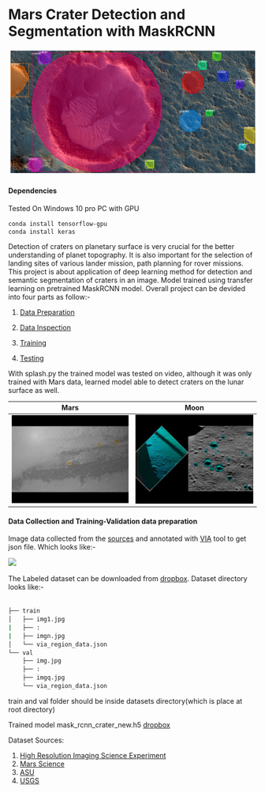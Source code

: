 # Mars Crater Detection and Segmentation with MaskRCNN

![](/gitex.PNG)

#### Dependencies 
Tested On Windows 10 pro PC with GPU
```
conda install tensorflow-gpu
conda install keras
```

Detection of craters on planetary surface is very crucial for the better understanding of planet topography. It is also important for the selection of landing sites of various lander mission, path planning for rover missions. This project is about application of deep learning method for detection and semantic segmentation of craters in an image. Model trained using transfer learning on pretrained MaskRCNN model. Overall project can be devided into four parts as follow:-    


1. [Data Preparation](https://github.com/sandipanrakshit34/Mars-Crater-Detection-and-Segmentation-with-MaskRCNN)

2. [Data Inspection](inspect_crater_data.ipynb)

3. [Training](train.ipynb)

4. [Testing](inspect_crater_model.ipynb)

With splash.py the trained model was tested on video, although it was only trained with Mars data, learned model able to detect craters on the lunar surface as well.

Mars                       |  Moon
:-------------------------:|:-------------------------:
[![](mars.jpg)]() |                                           [![](moon.jpg)]()

#### Data Collection and Training-Validation data preparation 

Image data collected from the [sources](Dataset-Sources) and annotated with [VIA](http://www.robots.ox.ac.uk/~vgg/software/via/via.html) tool to get json file. Which looks like:- 

![](https://github.com/mymultiverse/Mask_RCNN/blob/master/samples/crater/viaex.PNG)

The Labeled dataset can be downloaded from [dropbox](https://www.dropbox.com/scl/fo/zm7m1cua71erhhf5rh9d9/AEfjYBAom80h84CaM33lKC8?rlkey=y6klkk1zrfptffhkx0yefm2b3&st=uwmps9fm&dl=0).
Dataset directory looks like:-
```bash

├── train
│   ├── img1.jpg
|   ├── :
|   ├── imgn.jpg
│   └── via_region_data.json
└── val
    ├── img.jpg
    ├── :
    ├── imgq.jpg
    └── via_region_data.json
```
train and val folder should be inside datasets directory(which is place at root directory)

Trained model mask_rcnn_crater_new.h5 [dropbox](https://www.dropbox.com/scl/fi/0hk0m92ru6rthsgiqnluy/mask_rcnn_crater_new.h5?rlkey=z2i4ijotx5prjcv6kf4ld5l57&st=9p14gadi&dl=0)

Dataset Sources:

1. [High Resolution Imaging Science Experiment](https://www.uahirise.org/)
2. [Mars Science](https://mars.nasa.gov/multimedia/images/)
3. [ASU](https://jmars.mars.asu.edu/)
4. [USGS](https://webgis2.wr.usgs.gov/Mars_Global_GIS/)

